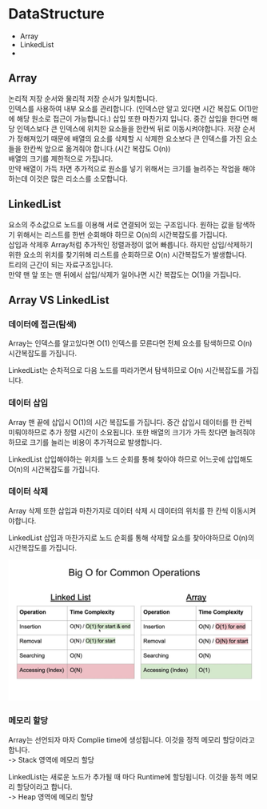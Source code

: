 # DataStructure
* Array
* LinkedList
* 

## Array
논리적 저장 순서와 물리적 저장 순서가 일치합니다.    
인덱스를 사용하여 내부 요소를 관리합니다. (인덱스만 알고 있다면 시간 복잡도 O(1)만에 해당 원소로 접근이 가능합니다.)
삽입 또한 마찬가지 입니다. 중간 삽입을 한다면 해당 인덱스보다 큰 인덱스에 위치한 요소들을 한칸씩 뒤로 이동시켜야합니다.
저장 순서가 정해져있기 때문에 배열의 요소를 삭제할 시 삭제한 요소보다 큰 인덱스를 가진 요소들을 한칸씩 앞으로 옮겨줘야 합니다.(시간 복잡도 O(n))       
배열의 크기를 제한적으로 가집니다.   
만약 배열이 가득 차면 추가적으로 원소를 넣기 위해서는 크기를 늘려주는 작업을 해야하는데 이것은 많은 리소스를 소모합니다.   

## LinkedList
요소의 주소값으로 노드를 이용해 서로 연결되어 있는 구조입니다.
원하는 값을 탐색하기 위해서는 리스트를 한번 순회해야 하므로 O(n)의 시간복잡도를 가집니다.   
삽입과 삭제후 Array처럼 추가적인 정렬과정이 없어 빠릅니다. 하지만 삽입/삭제하기 위한 요소의 위치를 찾기위해 리스트를 순회하므로 O(n) 시간복잡도가 발생합니다.   
트리의 근간이 되는 자료구조입니다.   
만약 맨 앞 또는 맨 뒤에서 삽입/삭제가 일어나면 시간 복잡도는 O(1)을 가집니다.

## Array VS LinkedList
### 데이터에 접근(탐색)
Array는 인덱스를 알고있다면 O(1) 인덱스를 모른다면 전체 요소를 탐색하므로 O(n) 시간복잡도를 가집니다.
   
LinkedList는 순차적으로 다음 노드를 따라가면서 탐색하므로 O(n) 시간복잡도를 가집니다.

### 데이터 삽입
Array 맨 끝에 삽입시 O(1)의 시간 복잡도를 가집니다. 중간 삽입시 데이터를 한 칸씩 미뤄야하므로 추가 정렬 시간이 소요됩니다. 또한 배열의 크기가 가득 찼다면 늘려줘야하므로 크기를 늘리는 비용이 추가적으로 발생합니다.

LinkedList 삽입해야하는 위치를 노드 순회를 통해 찾아야 하므로 어느곳에 삽입해도 O(n)의 시간복잡도를 가집니다.

### 데이터 삭제 
Array 삭제 또한 삽입과 마찬가지로 데이터 삭제 시 데이터의 위치를 한 칸씩 이동시켜야합니다.

LinkedList 삽입과 마찬가지로 노드 순회를 통해 삭제할 요소를 찾아야하므로 O(n)의 시간복잡도를 가집니다.

![img.png](img.png)

### 메모리 할당
Array는 선언되자 마자 Complie time에 생성됩니다. 이것을 정적 메모리 할당이라고 합니다.   
-> Stack 영역에 메모리 할당   

LinkedList는 새로운 노드가 추가될 때 마다 Runtime에 할당됩니다. 이것을 동적 메모리 할당이라고 합니다.   
-> Heap 영역에 메모리 할당    
